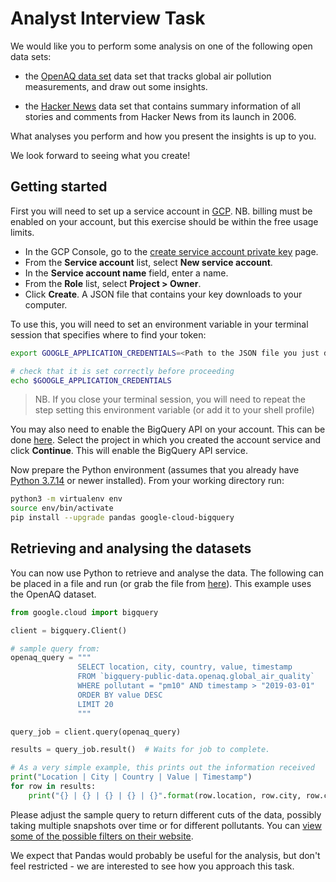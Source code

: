 # Analyst Interview Task

We would like you to perform some analysis on one of the following open data sets:

*   the [OpenAQ data set](https://www.kaggle.com/open-aq/openaq) data set that tracks global air pollution measurements, and draw out some insights.

*   the [Hacker News](https://www.kaggle.com/hacker-news/hacker-news) data set that contains summary information of all stories and comments from Hacker News from its launch in 2006.

What analyses you perform and how you present the insights is up to you.

We look forward to seeing what you create!

## Getting started

First you will need to set up a service account in [GCP](https://console.cloud.google.com). NB. billing must be enabled on your account, but this exercise should be within the free usage limits.

*   In the GCP Console, go to the [create service account private key](https://console.cloud.google.com/apis/credentials/serviceaccountkey) page.
*   From the **Service account** list, select **New service account**.
*   In the **Service account name** field, enter a name.
*   From the **Role** list, select **Project > Owner**.
*   Click **Create**. A JSON file that contains your key downloads to your computer.

To use this, you will  need to set an environment variable in your terminal session that specifies where to find your token:

```bash
export GOOGLE_APPLICATION_CREDENTIALS=<Path to the JSON file you just downloaded>

# check that it is set correctly before proceeding
echo $GOOGLE_APPLICATION_CREDENTIALS
```

> NB. If you close your terminal session, you will need to repeat the step setting this environment variable (or add it to your shell profile)

You may also need to enable the BigQuery API on your account. This can be done [here](https://console.cloud.google.com/flows/enableapi?apiid=bigquery). Select the project in which you created the account service and click **Continue**. This will enable the BigQuery API service.

Now prepare the Python environment (assumes that you already have [Python 3.7.14](https://docs.python.org/3.7/library/venv.html) or newer installed). From your working directory run:

```bash
python3 -m virtualenv env
source env/bin/activate
pip install --upgrade pandas google-cloud-bigquery
```

## Retrieving and analysing the datasets

You can now use Python to retrieve and analyse the data. The following can be placed in a file and run (or grab the file from [here](example.py)). This example uses the OpenAQ dataset.

```python
from google.cloud import bigquery

client = bigquery.Client()

# sample query from:
openaq_query = """
               SELECT location, city, country, value, timestamp
               FROM `bigquery-public-data.openaq.global_air_quality`
               WHERE pollutant = "pm10" AND timestamp > "2019-03-01"
               ORDER BY value DESC
               LIMIT 20
               """

query_job = client.query(openaq_query)

results = query_job.result()  # Waits for job to complete.

# As a very simple example, this prints out the information received
print("Location | City | Country | Value | Timestamp")
for row in results:
    print("{} | {} | {} | {} | {}".format(row.location, row.city, row.country, row.value, row.timestamp))
```

Please adjust the sample query to return different cuts of the data, possibly taking multiple snapshots over time or for different pollutants. You can [view some of the possible filters on their website](https://openaq.org/#/locations).

We expect that Pandas would probably be useful for the analysis, but don't feel restricted - we are interested to see how you approach this task.
